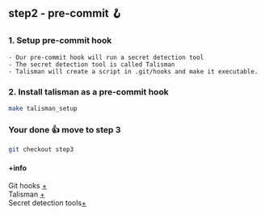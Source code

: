 ## step2 - pre-commit 🪝

### 1. Setup pre-commit hook
```
- Our pre-commit hook will run a secret detection tool
- The secret detection tool is called Talisman
- Talisman will create a script in .git/hooks and make it executable.
```

### 2. Install talisman as a pre-commit hook
```bash
make talisman_setup
```

### Your done 👍 move to step 3
```bash
git checkout step3
```

#### +info
Git hooks [+](https://githooks.com)    
Talisman [+](https://github.com/thoughtworks/talisman#recommended-approach)   
Secret detection tools[+](https://github.com/arainho/knowledge-base/tree/main/secret-detection)
